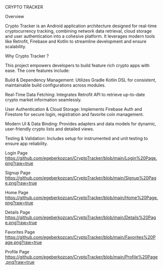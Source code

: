 CRYPTO TRACKER

Overview

Crypto Tracker is an Android application architecture designed for real-time cryptocurrency tracking, combining network data retrieval, cloud storage and user authentication into a cohesive platform. It leverages modern tools like Retrofit, Firebase and Kotlin to streamline development and ensure scalability.

Why Crypto Tracker ?

This project empowers developers to build feature rich crypto apps with ease. The core features include:

  Build & Dependency Management: Utilizes Gradle Kotlin DSL for consistent, maintainable build configurations across modules.

  Real-Time Data Fetching: Integrates Retrofit API to retrieve up-to-date crypto market information seamlessly.

  User Authentication & Cloud Storage: Implements Firebase Auth and Firestore for secure login, registration and favorite coin management.

  Modern UI & Data Binding: Provides adapters and data models for dynamic, user-friendly crypto lists and detailed views.

  Testing & Validation: Includes setup for instrumented and unit testing to ensure app reliability.

  Login Page
  https://github.com/egeberkozcan/CryptoTracker/blob/main/Login%20Page.png?raw=true

  Signup Page
  https://github.com/egeberkozcan/CryptoTracker/blob/main/Signup%20Page.png?raw=true
  
  Home Page
  https://github.com/egeberkozcan/CryptoTracker/blob/main/Home%20Page.png?raw=true

  Details Page
  https://github.com/egeberkozcan/CryptoTracker/blob/main/Details%20Page.png?raw=true

  Favorites Page
  https://github.com/egeberkozcan/CryptoTracker/blob/main/Favorites%20Page.png?raw=true

  Profile Page
  https://github.com/egeberkozcan/CryptoTracker/blob/main/Profile%20Page.png?raw=true
  
 

  
